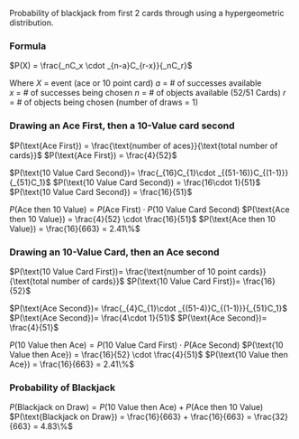 Probability of blackjack from first 2 cards through using a hypergeometric distribution. 

### Formula

$P(X) = \frac{_nC_x \cdot _{n-a}C_{r-x}}{_nC_r}$

Where
$X$ = event (ace or 10 point card)
$a$ = # of successes available  
$x$ = # of successes being chosen 
$n$ = # of objects available (52/51 Cards)
$r$ = # of objects being chosen (number of draws = 1)

### Drawing an Ace First, then a 10-Value card second
$P(\text{Ace First}) = \frac{\text{number of aces}}{\text{total number of cards}}$
$P(\text{Ace First}) = \frac{4}{52}$

$P(\text{10 Value Card Second})= \frac{_{16}C_{1}\cdot _{(51-16)}C_{(1-1)}}{_{51}C_1}$
$P(\text{10 Value Card Second}) = \frac{16\cdot 1}{51}$
$P(\text{10 Value Card Second}) = \frac{16}{51}$

$P(\text{Ace then 10 Value}) = P(\text{Ace First}) \cdot P(\text{10 Value Card Second})$
$P(\text{Ace then 10 Value}) = \frac{4}{52} \cdot \frac{16}{51}$
$P(\text{Ace then 10 Value}) = \frac{16}{663} = 2.41\%$
### Drawing an 10-Value Card, then an Ace second
$P(\text{10 Value Card First})= \frac{\text{number of 10 point cards}}{\text{total number of cards}}$
$P(\text{10 Value Card First})= \frac{16}{52}$

$P(\text{Ace Second})= \frac{_{4}C_{1}\cdot _{(51-4)}C_{(1-1)}}{_{51}C_1}$
$P(\text{Ace Second})= \frac{4\cdot 1}{51}$
$P(\text{Ace Second})= \frac{4}{51}$

$P(\text{10 Value then Ace}) = P(\text{10 Value Card First}) \cdot P(\text{Ace Second})$
$P(\text{10 Value then Ace}) = \frac{16}{52} \cdot \frac{4}{51}$
$P(\text{10 Value then Ace}) = \frac{16}{663} = 2.41\%$

### Probability of Blackjack
$P(\text{Blackjack on Draw}) = P(\text{10 Value then Ace}) + P(\text{Ace then 10 Value})$
$P(\text{Blackjack on Draw}) = \frac{16}{663} + \frac{16}{663} = \frac{32}{663} = 4.83\%$
